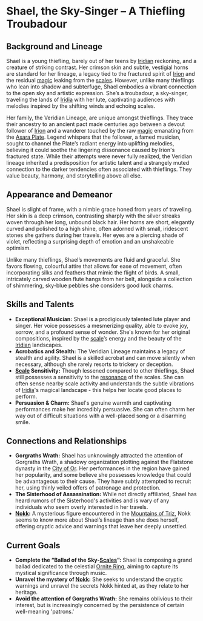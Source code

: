 # Shael, the Sky-Singer – A Thiefling Troubadour

## Background and Lineage

Shael is a young thiefling, barely out of her teens by [Iridian](/being/species/iridian.md) reckoning, and a creature of striking contrast. Her crimson skin and subtle, vestigial horns are standard for her lineage, a legacy tied to the fractured spirit of [Irion](/being/deity/irion.md) and the residual [magic](/structure/mechanic/magic.md) leaking from the [scales](/geography/landmark/scale.md). However, unlike many thieflings who lean into shadow and subterfuge, Shael embodies a vibrant connection to the open sky and artistic expression. She’s a troubadour, a sky-singer, traveling the lands of [Iridia](/geography/world/iridia.md) with her lute, captivating audiences with melodies inspired by the shifting winds and echoing scales.

Her family, the Veridian Lineage, are unique amongst thieflings. They trace their ancestry to an ancient pact made centuries ago between a devout follower of [Irion](/being/deity/irion.md) and a wanderer touched by the raw [magic](/structure/mechanic/magic.md) emanating from the [Asara Plate](/geography/scale/asara-plate.md). Legend whispers that the follower, a famed musician, sought to channel the Plate’s radiant energy into uplifting melodies, believing it could soothe the lingering dissonance caused by Irion's fractured state. While their attempts were never fully realized, the Veridian lineage inherited a predisposition for artistic talent and a strangely muted connection to the darker tendencies often associated with thieflings. They value beauty, harmony, and storytelling above all else.

## Appearance and Demeanor

Shael is slight of frame, with a nimble grace honed from years of traveling. Her skin is a deep crimson, contrasting sharply with the silver streaks woven through her long, unbound black hair.  Her horns are short, elegantly curved and polished to a high shine, often adorned with small, iridescent stones she gathers during her travels.  Her eyes are a piercing shade of violet, reflecting a surprising depth of emotion and an unshakeable optimism. 

Unlike many thieflings, Shael’s movements are fluid and graceful. She favors flowing, colourful attire that allows for ease of movement, often incorporating silks and feathers that mimic the flight of birds. A small, intricately carved wooden flute hangs from her belt, alongside a collection of shimmering, sky-blue pebbles she considers good luck charms.

## Skills and Talents

*   **Exceptional Musician:** Shael is a prodigiously talented lute player and singer. Her voice possesses a mesmerizing quality, able to evoke joy, sorrow, and a profound sense of wonder. She's known for her original compositions, inspired by the [scale](/geography/landmark/scale.md)’s energy and the beauty of the [Iridian](/being/species/iridian.md) landscapes.
*   **Acrobatics and Stealth:** The Veridian Lineage maintains a legacy of stealth and agility. Shael is a skilled acrobat and can move silently when necessary, although she rarely resorts to trickery or deception.
*   **[Scale](/geography/landmark/scale.md) Sensitivity:** Though lessened compared to other thieflings, Shael still possesses a sensitivity to the [resonance](/generated/resonance/resonance.md) of the scales. She can often sense nearby scale activity and understands the subtle vibrations of [Iridia](/geography/world/iridia.md)'s magical landscape - this helps her locate good places to perform.
*   **Persuasion & Charm:**  Shael's genuine warmth and captivating performances make her incredibly persuasive.  She can often charm her way out of difficult situations with a well-placed song or a disarming smile.

## Connections and Relationships

*   **Gorgraths Wrath:** Shael has unknowingly attracted the attention of Gorgraths Wrath, a shadowy organization plotting against the Flatstone dynasty in the [City of Or](/geography/settlement/city/city-of-or.md). Her performances in the region have gained her popularity, and some believe she possesses knowledge that could be advantageous to their cause. They have subtly attempted to recruit her, using thinly veiled offers of patronage and protection.
*   **The Sisterhood of Assassination:** While not directly affiliated, Shael has heard rumors of the Sisterhood's activities and is wary of any individuals who seem overly interested in her travels.
*   **[Nokk](/being/character/nokk.md):** A mysterious figure encountered in the [Mountains of Triz](/geography/region/mountains-of-triz.md), Nokk seems to know more about Shael’s lineage than she does herself, offering cryptic advice and warnings that leave her deeply unsettled.

## Current Goals

*   **Complete the “Ballad of the Sky-[Scales](/geography/landmark/scale.md)”:** Shael is composing a grand ballad dedicated to the celestial [Ornite Ring](/geography/scale/ornite-ring.md), aiming to capture its mystical significance through music.
*   **Unravel the mystery of [Nokk](/being/character/nokk.md):** She seeks to understand the cryptic warnings and unravel the secrets Nokk hinted at, as they relate to her heritage.
*   **Avoid the attention of Gorgraths Wrath:**  She remains oblivious to their interest, but is increasingly concerned by the persistence of certain well-meaning 'patrons.' 
